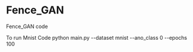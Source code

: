 # Fence_GAN
Fence_GAN code

To run Mnist Code
python main.py --dataset mnist --ano_class 0 --epochs 100

